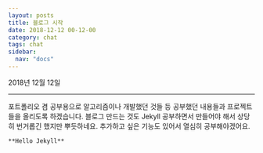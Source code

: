 ```yaml
---
layout: posts
title: 블로그 시작
date: 2018-12-12 00-12-00
category: chat
tags: chat
sidebar:
  nav: "docs"
---
```


2018년 12월 12일

- - -
포트폴리오 겸 공부용으로 알고리즘이나 개발했던 것들 등 공부했던 내용들과 프로젝트들을 올리도록 하겠습니다.
블로그 만드는 것도 Jekyll 공부하면서 만들어야 해서 상당히 번거롭긴 했지만 뿌듯하네요.
추가하고 싶은 기능도 있어서 열심히 공부해야겠어요.
```
**Hello Jekyll**
```
